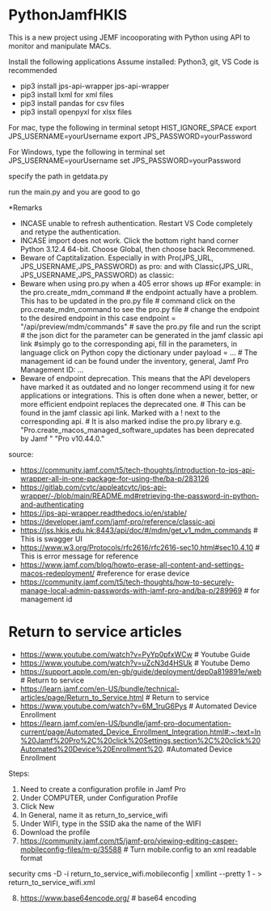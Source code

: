 # PythonJamfHKIS

This is a new project using JEMF incooporating with Python using API to monitor and manipulate MACs.

Install the following applications
Assume installed: Python3, git, VS Code is recommended
- pip3 install jps-api-wrapper       jps-api-wrapper       
- pip3 install lxml                  for xml files
- pip3 install pandas                for csv files
- pip3 install openpyxl               for xlsx files

For mac, type the following in terminal
setopt HIST_IGNORE_SPACE
export JPS_USERNAME=yourUsername
export JPS_PASSWORD=yourPassword

For Windows, type the following in terminal
set JPS_USERNAME=yourUsername
set JPS_PASSWORD=yourPassword

specify the path in getdata.py

run the main.py and you are good to go

*Remarks
- INCASE unable to refresh authentication. Restart VS Code completely and retype the authentication.
- INCASE import does not work. Click the bottom right hand corner Python 3.12.4 64-bit. Choose Global, then choose back Recommened.
- Beware of Captitalization. Especially in  with Pro(JPS_URL, JPS_USERNAME,JPS_PASSWORD) as pro: and with Classic(JPS_URL, JPS_USERNAME,JPS_PASSWORD) as classic:
- Beware when using pro.py when a 405 error shows up
        #For example: in the pro.create_mdm_command
        # the endpoint actually have a problem. This has to be updated in the pro.py file
        # command click on the pro.create_mdm_command to see the pro.py file
        # change the endpoint to the desired endpoint in this case endpoint = "/api/preview/mdm/commands"
        # save the pro.py file and run the script
        # the json dict for the parameter can be generated in the jamf classic api link
        #simply go to the corresponding api, fill in the parameters, in language click on Python copy the dictionary under payload = ...
        # The management id can be found under the inventory, general, Jamf Pro Management ID: ...
- Beware of endpoint deprecation. This means that the API developers have marked it as outdated and no longer recommend using it for new applications or integrations. This is often done when a newer, better, or more efficient endpoint replaces the deprecated one.
        # This can be found in the jamf classic api link. Marked with a ! next to the corresponding api.
        # It is also marked indise the pro.py library e.g.                 
        "Pro.create_macos_managed_software_updates has been deprecated by Jamf "
                "Pro v10.44.0."




source:
- https://community.jamf.com/t5/tech-thoughts/introduction-to-jps-api-wrapper-all-in-one-package-for-using-the/ba-p/283126
- https://gitlab.com/cvtc/appleatcvtc/jps-api-wrapper/-/blob/main/README.md#retrieving-the-password-in-python-and-authenticating
- https://jps-api-wrapper.readthedocs.io/en/stable/
- https://developer.jamf.com/jamf-pro/reference/classic-api
- https://jss.hkis.edu.hk:8443/api/doc/#/mdm/get_v1_mdm_commands     # This is swagger UI
- https://www.w3.org/Protocols/rfc2616/rfc2616-sec10.html#sec10.4.10 # This is error message for reference
- https://www.jamf.com/blog/howto-erase-all-content-and-settings-macos-redeployment/ #reference for erase device
- https://community.jamf.com/t5/tech-thoughts/how-to-securely-manage-local-admin-passwords-with-jamf-pro-and/ba-p/289969 # for management id

# Return to service articles
- https://www.youtube.com/watch?v=PyYp0pfxWCw # Youtube Guide
- https://www.youtube.com/watch?v=uZcN3d4HSUk # Youtube Demo
- https://support.apple.com/en-gb/guide/deployment/dep0a819891e/web # Return to service
- https://learn.jamf.com/en-US/bundle/technical-articles/page/Return_to_Service.html # Return to service
- https://www.youtube.com/watch?v=6M_1ruG6Pys   # Automated Device Enrollment
- https://learn.jamf.com/en-US/bundle/jamf-pro-documentation-current/page/Automated_Device_Enrollment_Integration.html#:~:text=In%20Jamf%20Pro%2C%20click%20Settings,section%2C%20click%20Automated%20Device%20Enrollment%20. #Automated Device Enrollment

Steps:
1. Need to create a configuration profile in Jamf Pro
2. Under COMPUTER, under Configuration Profile
3. Click New
4. In General, name it as return_to_service_wifi
5. Under WIFI, type in the SSID aka the name of the WIFI
6. Download the profile
7. https://community.jamf.com/t5/jamf-pro/viewing-editing-casper-mobileconfig-files/m-p/35588       # Turn mobile.config to an xml readable format

security cms -D -i return_to_service_wifi.mobileconfig | xmllint --pretty 1 - > return_to_service_wifi.xml

8. https://www.base64encode.org/ # base64 encoding





